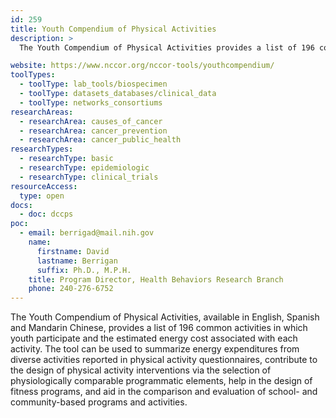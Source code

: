 ```yaml
---
id: 259
title: Youth Compendium of Physical Activities
description: >
  The Youth Compendium of Physical Activities provides a list of 196 common activities in which youth participate and the estimated energy cost associated with each activity. This tool was developed by the National Collaborative on Childhood Obesity Research (NCCOR), a public-private partnership

website: https://www.nccor.org/nccor-tools/youthcompendium/
toolTypes:
  - toolType: lab_tools/biospecimen
  - toolType: datasets_databases/clinical_data
  - toolType: networks_consortiums
researchAreas:
  - researchArea: causes_of_cancer
  - researchArea: cancer_prevention
  - researchArea: cancer_public_health
researchTypes:
  - researchType: basic
  - researchType: epidemiologic
  - researchType: clinical_trials
resourceAccess:
  type: open
docs:
  - doc: dccps
poc:
  - email: berrigad@mail.nih.gov
    name:
      firstname: David
      lastname: Berrigan
      suffix: Ph.D., M.P.H.
    title: Program Director, Health Behaviors Research Branch
    phone: 240-276-6752
---
```

The Youth Compendium of Physical Activities, available in English, Spanish and Mandarin Chinese, provides a list of 196 common activities in which youth participate and the estimated energy cost associated with each activity. The tool can be used to summarize energy expenditures from diverse activities reported in physical activity questionnaires, contribute to the design of physical activity interventions via the selection of physiologically comparable programmatic elements, help in the design of fitness programs, and aid in the comparison and evaluation of school- and community-based programs and activities.
